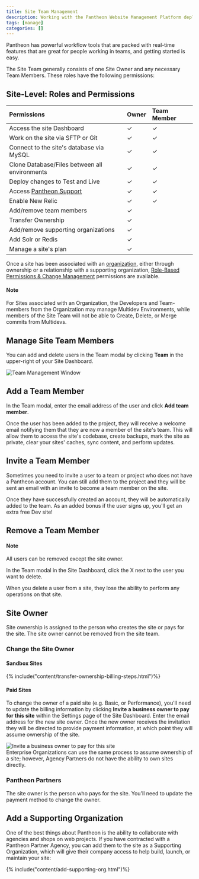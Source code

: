 ```yaml
---
title: Site Team Management
description: Working with the Pantheon Website Management Platform deployment tools in a team driven environment.
tags: [manage]
categories: []
---
```

Pantheon has powerful workflow tools that are packed with real-time features that are great for people working in teams, and getting started is easy.

The Site Team generally consists of one Site Owner and any necessary Team Members. These roles have the following permissions:
## Site-Level: Roles and Permissions

| **Permissions**                                   | **Owner** | **Team Member** |
|:------------------------------------------------- |:--------- |:--------------- |
| Access the site Dashboard                         | ✓         | ✓               |
| Work on the site via SFTP or Git                  | ✓         | ✓               |
| Connect to the site's database via MySQL          | ✓         | ✓               |
| Clone Database/Files between all environments     | ✓         | ✓               |
| Deploy changes to Test and Live                   | ✓         | ✓               |
| Access [Pantheon Support](/docs/support/) | ✓         | ✓               |
| Enable New Relic                                  | ✓         | ✓               |
| Add/remove team members                           | ✓         |                 |
| Transfer Ownership                                | ✓         |                 |
| Add/remove supporting organizations               | ✓         |                 |
| Add Solr or Redis                                 | ✓         |                 |
| Manage a site's plan                              | ✓         |                 |

Once a site has been associated with an [organization](/docs/organizations/), either through ownership or a relationship with a supporting organization, [Role-Based Permissions & Change Management](/docs/change-management) permissions are available.
<div class="alert alert-info" role="alert">
<h4 class="info">Note</h4><p>For Sites associated with an Organization, the Developers and Team-members from the Organization may manage Multidev Environments, while members of the Site Team will not be able to Create, Delete, or Merge commits from Multidevs.</p>
</div>

## Manage Site Team Members
You can add and delete users in the Team modal by clicking **Team** in the upper-right of your Site Dashboard.

![Team Management Window](/source/docs/assets/images/dashboard/team-modal.png)
## Add a Team Member

In the Team modal, enter the email address of the user and click **Add team member**.

Once the user has been added to the project, they will receive a welcome email notifying them that they are now a member of the site's team. This will allow them to access the site's codebase, create backups, mark the site as private, clear your sites' caches, sync content, and perform updates.

## Invite a Team Member

Sometimes you need to invite a user to a team or project who does not have a Pantheon account. You can still add them to the project and they will be sent an email with an invite to become a team member on the site.

Once they have successfully created an account, they will be automatically added to the team. As an added bonus if the user signs up, you'll get an extra free Dev site!

## Remove a Team Member

<div class="alert alert-info" role="alert">
<h4 class="info">Note</h4><p>All users can be removed except the site owner.</p>
</div>

In the Team modal in the Site Dashboard, click the X next to the user you want to delete.

When you delete a user from a site, they lose the ability to perform any operations on that site.

## Site Owner
Site ownership is assigned to the person who creates the site or pays for the site. The site owner cannot be removed from the site team.

### Change the Site Owner

#### Sandbox Sites
{% include("content/transfer-ownership-billing-steps.html")%}

#### Paid Sites
To change the owner of a paid site (e.g. Basic, or Performance), you'll need to update the billing information by clicking **Invite a business owner to pay for this site** within the Settings page of the Site Dashboard. Enter the email address for the new site owner. Once the new owner receives the invitation they will be directed to provide payment information, at which point they will assume ownership of the site.

![Invite a business owner to pay for this site](/source/docs/assets/images/dashboard/payment-form-invite.png)<br />
Enterprise Organizations can use the same process to assume ownership of a site;  however, Agency Partners do not have the ability to own sites directly.

### Pantheon Partners
The site owner is the person who pays for the site. You'll need to update the payment method to change the owner.

## Add a Supporting Organization

One of the best things about Pantheon is the ability to collaborate with agencies and shops on web projects. If you have contracted with a Pantheon Partner Agency, you can add them to the site as a Supporting Organization, which will give their company access to help build, launch, or maintain your site:

{% include("content/add-supporting-org.html")%}
